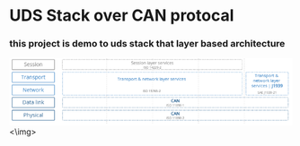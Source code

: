 <h1>UDS Stack over CAN protocal</h1>
<h3>this project is demo to uds stack that layer based architecture </h3>
<img src="layers.png"><\img>
